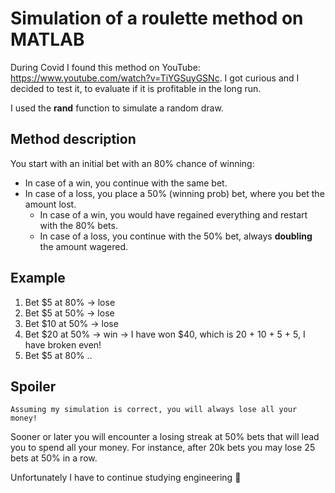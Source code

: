 # Simulation of a roulette method on MATLAB 
During Covid I found this method on YouTube: https://www.youtube.com/watch?v=TiYGSuyGSNc. I got curious and I decided to test it, to evaluate if it is profitable in the long run. 

I used the **rand** function to simulate a random draw.

## Method description
You start with an initial bet with an 80% chance of winning:

- In case of a win, you continue with the same bet.
- In case of a loss, you place a 50% (winning prob) bet, where you bet the amount lost.
  - In case of a win, you would have regained everything and restart with the 80% bets.
  - In case of a loss, you continue with the 50% bet, always **doubling** the amount wagered.

## Example
1. Bet $5 at 80% -> lose
2. Bet $5 at 50% -> lose
3. Bet $10 at 50% -> lose
4. Bet $20 at 50% -> win -> I have won $40, which is 20 + 10 + 5 + 5, I have broken even!
5. Bet $5 at 80% ..

## Spoiler
```
Assuming my simulation is correct, you will always lose all your money! 
```
Sooner or later you will encounter a losing streak at 50% bets that will lead you to spend all your money. For instance, after 20k bets you may lose 25 bets at 50% in a row. 

Unfortunately I have to continue studying engineering :rofl:
